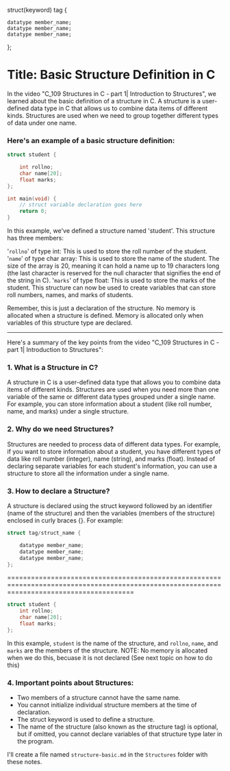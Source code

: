struct(keyword) tag {

    datatype member_name;
    datatype member_name;
    datatype member_name;
};




# Title: Basic Structure Definition in C

In the video "C_109 Structures in C - part 1| Introduction to Structures", we learned about the basic definition of a structure in C. A structure is a user-defined data type in C that allows us to combine data items of different kinds. Structures are used when we need to group together different types of data under one name.

### Here's an example of a basic structure definition:
```c
struct student {

    int rollno;
    char name[20];
    float marks;
};

int main(void) {
    // struct variable declaration goes here
    return 0;
}
```

In this example, we've defined a structure named 'student'. This structure has three members:

'`rollno`' of type int: This is used to store the roll number of the student.
'`name`' of type char array: This is used to store the name of the student. The size of the array is 20, meaning it can hold a name up to 19 characters long (the last character is reserved for the null character that signifies the end of the string in C).
'`marks`' of type float: This is used to store the marks of the student.
This structure can now be used to create variables that can store roll numbers, names, and marks of students.

Remember, this is just a declaration of the structure. No memory is allocated when a structure is defined. Memory is allocated only when variables of this structure type are declared.

--------------------------------------------------------------------------------------------------------------------------------------------


Here's a summary of the key points from the video "C_109 Structures in C - part 1| Introduction to Structures":

### 1. What is a Structure in C?
A structure in C is a user-defined data type that allows you to combine data items of different kinds. Structures are used when you need more than one variable of the same or different data types grouped under a single name. For example, you can store information about a student (like roll number, name, and marks) under a single structure.

### 2. Why do we need Structures?
Structures are needed to process data of different data types. For example, if you want to store information about a student, you have different types of data like roll number (integer), name (string), and marks (float). Instead of declaring separate variables for each student's information, you can use a structure to store all the information under a single name.

### 3. How to declare a Structure?
A structure is declared using the struct keyword followed by an identifier (name of the structure) and then the variables (members of the structure) enclosed in curly braces {}. For example:
```c
struct tag/struct_name {

    datatype member_name;
    datatype member_name;
    datatype member_name;
};
```
============================================================================================================================================
```c
struct student {
    int rollno;
    char name[20];
    float marks;
};
```

In this example, `student` is the name of the structure, and `rollno`, `name`, and `marks` are the members of the structure.
NOTE: No memory is allocated when we do this, becuase it is not declared (See next topic on how to do this)

### 4. Important points about Structures:
- Two members of a structure cannot have the same name.
- You cannot initialize individual structure members at the time of declaration.
- The struct keyword is used to define a structure.
- The name of the structure (also known as the structure tag) is optional, but if omitted, you cannot declare variables of that structure type later in the program.

I'll create a file named `structure-basic.md` in the `Structures` folder with these notes.